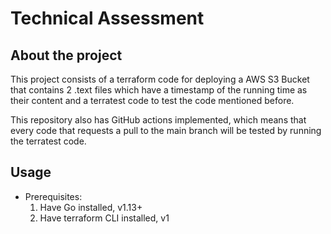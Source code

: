 # **Technical Assessment**

## About the project

This project consists of a terraform code for deploying a AWS S3 Bucket that contains 2 .text files which have a timestamp of the running time as their content and a terratest code to test the code mentioned before.

This repository also has GitHub actions implemented, which means that every code that requests a pull to the main branch will be tested by running the terratest code.

## Usage
  
  * Prerequisites:
    1. Have Go installed, v1.13+
    2. Have terraform CLI installed, v1

